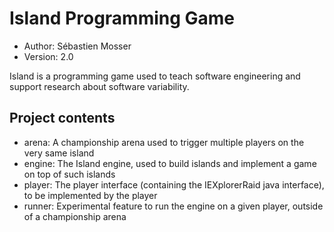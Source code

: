 # Island Programming Game

  * Author: Sébastien Mosser 
  * Version: 2.0
 
Island is a programming game used to teach software engineering and support research about software variability.  

## Project contents

  * arena: A championship arena used to trigger multiple players on the very same island 
  * engine: The Island engine, used to build islands and implement a game on top of such islands
  * player: The player interface (containing the IEXplorerRaid java interface), to be implemented by the player
  * runner: Experimental feature to run the engine on a given player, outside of a championship arena
 
 
  
